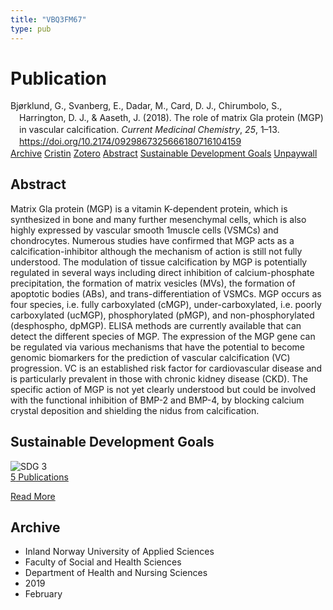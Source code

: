 ```yaml
---
title: "VBQ3FM67"
type: pub
---
```

<h1>Publication</h1>
<article id="csl-bib-container-VBQ3FM67" class="csl-bib-container">
  <div class="csl-bib-body" style="line-height: 1.35; padding-left: 1em; text-indent:-1em;">
  <div class="csl-entry">Bj&#xF8;rklund, G., Svanberg, E., Dadar, M., Card, D. J., Chirumbolo, S., Harrington, D. J., &amp; Aaseth, J. (2018). The role of matrix Gla protein (MGP) in vascular calcification. <i>Current Medicinal Chemistry</i>, <i>25</i>, 1&#x2013;13. <a href="https://doi.org/10.2174/0929867325666180716104159">https://doi.org/10.2174/0929867325666180716104159</a></div>
</div>
  <div class="csl-bib-buttons">
    <a href="#taxonomy-article-VBQ3FM67" class="csl-bib-button">Archive</a>
    <a href="https://app.cristin.no/results/show.jsf?id=1678451" alt="Cristin URL" class="csl-bib-button">Cristin</a>
    <a href="http://zotero.org/groups/5402882/items/VBQ3FM67" alt="Zotero URL" class="csl-bib-button">Zotero</a>
    <a href="#abstract-article-VBQ3FM67" class="csl-bib-button">Abstract</a>
    <a href="#sdg-article-VBQ3FM67" class="csl-bib-button">Sustainable Development Goals</a>
    <a href="https://doi.org/10.2174/0929867325666180716104159" class="csl-bib-button">Unpaywall</a>
  </div>
  <div id="csl-bib-meta-container-VBQ3FM67"></div>
</article>
<div id="csl-bib-meta-VBQ3FM67" class="csl-bib-meta">
  <article id="abstract-article-VBQ3FM67" class="abstract-article">
    <h1>Abstract</h1>
    Matrix Gla protein (MGP) is a vitamin K-dependent protein, which is synthesized in bone and many further mesenchymal cells, which is also highly expressed by vascular smooth 1muscle cells (VSMCs) and chondrocytes. Numerous studies have confirmed that MGP acts as a calcification-inhibitor although the mechanism of action is still not fully understood. The modulation of tissue calcification by MGP is potentially regulated in several ways including direct inhibition of calcium-phosphate precipitation, the formation of matrix vesicles (MVs), the formation of apoptotic bodies (ABs), and trans-differentiation of VSMCs. MGP occurs as four species, i.e. fully carboxylated (cMGP), under-carboxylated, i.e. poorly carboxylated (ucMGP), phosphorylated (pMGP), and non-phosphorylated (desphospho, dpMGP). ELISA methods are currently available that can detect the different species of MGP. The expression of the MGP gene can be regulated via various mechanisms that have the potential to become genomic biomarkers for the prediction of vascular calcification (VC) progression. VC is an established risk factor for cardiovascular disease and is particularly prevalent in those with chronic kidney disease (CKD). The specific action of MGP is not yet clearly understood but could be involved with the functional inhibition of BMP-2 and BMP-4, by blocking calcium crystal deposition and shielding the nidus from calcification.
  </article>
  <article id="sdg-article-VBQ3FM67" class="sdg-article">
    <h1>Sustainable Development Goals</h1>
    <div class="sdg-container"><div id="sdg3" class="sdg"> <img src="{{< params subfolder >}}images/sdg/sdg03_en.png" class="image" alt="SDG 3"> <div class="sdg-overlay"> <a href="{{< params subfolder >}}en/archive/?sdg=3#archive" class="sdg-publication-count"><span>5</span> Publications</a> <p><a href="https://sdgs.un.org/goals/goal3" class="sdg-read-more">Read More</a></p> </div> </div></div>
  </article>
  <article id="taxonomy-article-VBQ3FM67" class="taxonomy-article">
    <h1>Archive</h1>
    <ul>
      <li>Inland Norway University of Applied Sciences</li>
      <li>Faculty of Social and Health Sciences</li>
      <li>Department of Health and Nursing Sciences</li>
      <li>2019</li>
      <li>February</li>
    </ul>
  </article>
</div>
